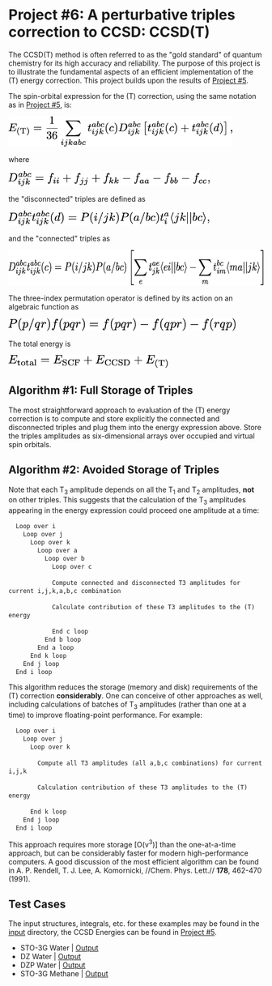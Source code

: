 # Project #6: A perturbative triples correction to CCSD: CCSD(T)

The CCSD(T) method is often referred to as the "gold standard" of quantum chemistry for its high accuracy and reliability.  The purpose of this project is to illustrate the fundamental aspects of an efficient implementation of the (T) energy correction.  This project builds upon the results of 
[Project #5](../Project%2305).

The spin-orbital expression for the (T) correction, using the same notation as in 
[Project #5](../Project%2305), is:

<img src="./figures/t-correction.png" height="60">

where 

<img src="./figures/D.png" height="30">

the "disconnected" triples are defined as

<img src="./figures/disconnected-triples.png" height="30">

and the "connected" triples as

<img src="./figures/connected-triples.png" height="70">

The three-index permutation operator is defined by its action on an algebraic function as

<img src="./figures/three-index-permutation.png" height="25">

The total energy is

<img src="./figures/total-energy.png" height="25">

## Algorithm #1: Full Storage of Triples

The most straightforward approach to evaluation of the (T) energy correction is to compute and store explicitly the connected and disconnected triples and plug them into the energy expression above. Store the triples amplitudes as six-dimensional arrays over occupied and virtual spin orbitals. 

## Algorithm #2: Avoided Storage of Triples

Note that each T<sub>3</sub> amplitude depends on all the T<sub>1</sub> and T<sub>2</sub> amplitudes, **not** on other triples.  This suggests that the calculation of the T<sub>3</sub> amplitudes appearing in the energy expression could proceed one amplitude at a time:

```
  Loop over i
    Loop over j
      Loop over k
        Loop over a
          Loop over b
            Loop over c
  
            Compute connected and disconnected T3 amplitudes for current i,j,k,a,b,c combination
  
            Calculate contribution of these T3 amplitudes to the (T) energy
  
            End c loop
          End b loop
        End a loop
      End k loop
    End j loop
  End i loop
```

This algorithm reduces the storage (memory and disk) requirements of the (T) correction **considerably**.  One can conceive of other approaches as well, including calculations of batches of T<sub>3</sub> amplitudes (rather than one at a time) to improve floating-point performance.  For example:

```
  Loop over i
    Loop over j
      Loop over k
  
        Compute all T3 amplitudes (all a,b,c combinations) for current i,j,k
  
        Calculation contribution of these T3 amplitudes to the (T) energy
  
      End k loop
    End j loop
  End i loop
```

This approach requires more storage [O(v<sup>3</sup>)] than the one-at-a-time approach, but can be considerably faster for modern high-performance computers.  A good discussion of the most efficient algorithm can be found in A. P. Rendell, T. J. Lee, A. Komornicki, //Chem. Phys. Lett.// **178**, 462-470 (1991).

## Test Cases
The input structures, integrals, etc. for these examples may be found in the [input](./input) 
directory, the CCSD Energies can be found in [Project #5](../Project%2305).

* STO-3G Water | [Output](./output/h2o/STO-3G/output.txt) 
* DZ Water | [Output](./output/h2o/DZ/output.txt) 
* DZP Water | [Output](./output/h2o/DZP/output.txt) 
* STO-3G Methane | [Output](./output/ch4/STO-3G/output.txt) 
